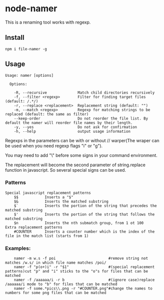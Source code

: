 # node-namer

This is a renaming tool works with regexp.

## Install
```
npm i file-namer -g
```

## Usage

```	
Usage: namer [options]

  Options:

    -R, --recursive              Match child directories recursively
    -f, --filter <regexp>        Filter for finding target files (default: /.*/)
    -r, --replace <replacement>  Replacement string (default: "")
    -m, --match <regexp>         Regexp for matching strings to be replaced (default: the same as filter)
    --keep-order                 Do not reorder the file list. By default the namer will reorder file names by their length.
    -y, --yes                    Do not ask for confirmation
    -h, --help                   output usage information
```

Regexps in the parameters can be with or without // warper(The wraper can be used when you need regexp flags "i" or "g").

You may need to add "\\" before some signs in your command environment.

The replacement will become the second parameter of string.replace function in javascript. So several special signs can be used.

### Patterns
```
Special javascript replacement patterns
    $$            Inserts a "$"
    $&            Inserts the matched substring
    $`            Inserts the portion of the string that precedes the matched substring
    $'            Inserts the portion of the string that follows the matched substring
    $n            Inserts the nth submatch group, from 1 ot 100
Extra replacement patterns
    #COUNTER      Inserts a counter number which is the index of the file in the match list (starts from 1)
```

### Examples:

```shell
    namer -m w.s -f poi                        #remove string not matches /w.s/ in which file name matches /poi/
    namer -f "p(o+)i" -r "$1"                  #(special replacement patterns)cut "p" and "i" sticks to the "o"s for files that can be matched
    namer -f /aaaaaa/i -r b                    #(ignore case)replace /aaaaaa/i mode to "b" for files that can be matched
    namer -f some.*pics\\.png -r "#COUNTER.png"#change the names to numbers for some png files that can be matched
```
